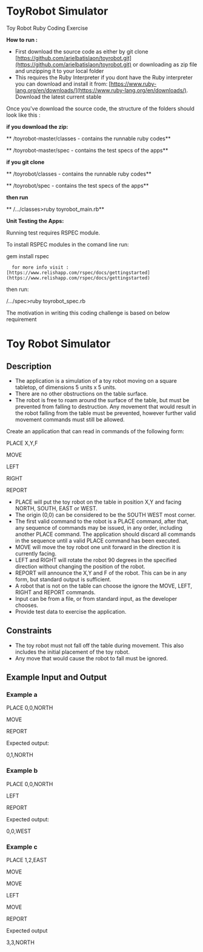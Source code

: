 #
# ToyRobot Simulator

Toy Robot Ruby Coding Exercise

**How to run :**

- First download the source code as either by git clone  [https://github.com/arielbatislaon/toyrobot.git](https://github.com/arielbatislaon/toyrobot.git) or downloading as zip file and unzipping it to your local folder
- This requires the Ruby Interpreter if you dont have the Ruby interpreter you can download and install it from:  [https://www.ruby-lang.org/en/downloads/](https://www.ruby-lang.org/en/downloads/). Download the latest current stable

Once you've download the source code, the structure of the folders should look like this :

**if you download the  zip:**

**    <The Folder where you unpack the sour code>/toyrobot-master/classes  - contains the runnable ruby codes**

**    <The Folder where you unpack the sour code>/toyrobot-master/spec     - contains the test specs of the apps**

**if you git clone**

**    <The Folder where you unpack the sour code>/toyrobot/classes  - contains the runnable ruby codes**

**    <The Folder where you unpack the sour code>/toyrobot/spec     - contains the test specs of the apps**

**then run**

**    <The Folder where you unpack the sour code>/.../classes>ruby toyrobot\_main.rb**

**Unit Testing the Apps:**

Running test requires RSPEC module.

To install RSPEC modules in the comand line run:

gem install rspec

      for more info visit : [https://www.relishapp.com/rspec/docs/gettingstarted](https://www.relishapp.com/rspec/docs/gettingstarted)

then run:

<The Folder where you unpack the sour code>/.../spec>ruby toyrobot\_spec.rb



The motivation in writing this coding challenge is based on below requirement

#
# Toy Robot Simulator

##
## Description

- The application is a simulation of a toy robot moving on a square tabletop, of dimensions 5 units x 5 units.
- There are no other obstructions on the table surface.
- The robot is free to roam around the surface of the table, but must be prevented from falling to destruction. Any movement that would result in the robot falling from the table must be prevented, however further valid movement commands must still be allowed.

Create an application that can read in commands of the following form:

PLACE X,Y,F

MOVE

LEFT

RIGHT

REPORT

- PLACE will put the toy robot on the table in position X,Y and facing NORTH, SOUTH, EAST or WEST.
- The origin (0,0) can be considered to be the SOUTH WEST most corner.
- The first valid command to the robot is a PLACE command, after that, any sequence of commands may be issued, in any order, including another PLACE command. The application should discard all commands in the sequence until a valid PLACE command has been executed.
- MOVE will move the toy robot one unit forward in the direction it is currently facing.
- LEFT and RIGHT will rotate the robot 90 degrees in the specified direction without changing the position of the robot.
- REPORT will announce the X,Y and F of the robot. This can be in any form, but standard output is sufficient.
- A robot that is not on the table can choose the ignore the MOVE, LEFT, RIGHT and REPORT commands.
- Input can be from a file, or from standard input, as the developer chooses.
- Provide test data to exercise the application.

##
## Constraints

- The toy robot must not fall off the table during movement. This also includes the initial placement of the toy robot.
- Any move that would cause the robot to fall must be ignored.

##
## Example Input and Output

### **Example a**

PLACE 0,0,NORTH

MOVE

REPORT

Expected output:

0,1,NORTH

### **Example b**

PLACE 0,0,NORTH

LEFT

REPORT

Expected output:

0,0,WEST

### **Example c**

PLACE 1,2,EAST

MOVE

MOVE

LEFT

MOVE

REPORT

Expected output

3,3,NORTH